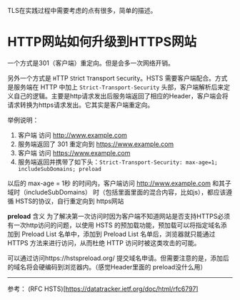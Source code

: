 TLS在实践过程中需要考虑的点有很多，简单的描述。

# HTTP网站如何升级到HTTPS网站
一个方式是301（客户端）重定向。但是会多一次网络开销。

另外一个方式是 `H`TTP `S`trict `T`ransport `S`ecurity。HSTS 需要客户端配合。方式是服务端在 HTTP 中加上 `Strict-Transport-Security` 头部，客户端解析后来定义自己的逻辑。主要是http请求发出后服务端返回了相应的Header，客户端会将请求转换为https请求发出。它其实是客户端重定向。

举例说明：

1. 客户端 访问 http://www.example.com
2. 服务端返回了 301 重定向到 https://www.example.com
3. 客户端 访问 https://www.example.com
4. 服务端返回并携带了如下头：`Strict-Transport-Security: max-age=1; includeSubDomains; preload`

以后的 max-age = 1秒 的时间内，客户端访问 http://www.example.com 和其子域时（includeSubDomains） 时（包括里面里面的混合内容，比如js），都应该遵循 HSTS的协议，自行重定向到 https网站


**preload** 含义
为了解决第一次访问时因为客户端不知道网站是否支持HTTPS必须有一次http访问的问题，以使用 HSTS 的预加载功能，预加载可以将指定域名添加到 Preload List 名单中，添加到 Preload List 名单后，浏览器就只能通过 HTTPS 方法来进行访问，从而杜绝 HTTP 访问时被这类攻击的可能。

可以通过访问https://hstspreload.org/ 提交域名申请。但需要注意的是，添加后的域名将会硬编码到浏览器内。（感觉Header里面的 preload没什么用）



---
参考：
(RFC HSTS)[https://datatracker.ietf.org/doc/html/rfc6797]